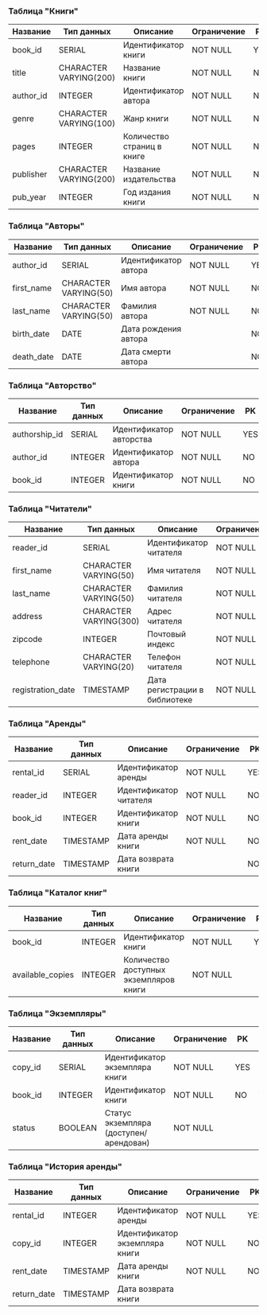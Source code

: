 ### Таблица "Книги"
| Название | Тип данных | Описание | Ограничение | PK | FK |
| --- | --- | --- | --- | --- | --- |
| book_id | SERIAL | Идентификатор книги | NOT NULL | YES | NO |
| title | CHARACTER VARYING(200) | Название книги | NOT NULL | NO | NO |
| author_id | INTEGER | Идентификатор автора | NOT NULL | NO | YES |
| genre | CHARACTER VARYING(100) | Жанр книги | NOT NULL | NO | NO |
| pages | INTEGER | Количество страниц в книге | NOT NULL | NO | NO |
| publisher | CHARACTER VARYING(200) | Название издательства | NOT NULL | NO | NO |
| pub_year | INTEGER | Год издания книги | NOT NULL | NO | NO |

### Таблица "Авторы"
| Название | Тип данных | Описание | Ограничение | PK | FK |
| --- | --- | --- | --- | --- | --- |
| author_id | SERIAL | Идентификатор автора | NOT NULL | YES | NO |
| first_name | CHARACTER VARYING(50) | Имя автора | NOT NULL | NO | NO |
| last_name | CHARACTER VARYING(50) | Фамилия автора | NOT NULL | NO | NO |
| birth_date | DATE | Дата рождения автора | | NO | NO |
| death_date | DATE | Дата смерти автора | | NO | NO |

### Таблица "Авторство"
| Название | Тип данных | Описание | Ограничение | PK | FK |
| --- | --- | --- | --- | --- | --- |
| authorship_id | SERIAL | Идентификатор авторства | NOT NULL | YES | NO |
| author_id | INTEGER | Идентификатор автора | NOT NULL | NO | YES |
| book_id | INTEGER | Идентификатор книги | NOT NULL | NO | YES |

### Таблица "Читатели"
| Название | Тип данных | Описание | Ограничение | PK | FK |
| --- | --- | --- | --- | --- | --- |
| reader_id | SERIAL | Идентификатор читателя | NOT NULL | YES | NO |
| first_name | CHARACTER VARYING(50) | Имя читателя | NOT NULL | NO | NO |
| last_name | CHARACTER VARYING(50) | Фамилия читателя | NOT NULL | NO | NO |
| address | CHARACTER VARYING(300) | Адрес читателя | NOT NULL | NO | NO |
| zipcode | INTEGER | Почтовый индекс | NOT NULL | NO | NO |
| telephone | CHARACTER VARYING(20) | Телефон читателя | NOT NULL | NO | NO |
| registration_date | TIMESTAMP | Дата регистрации в библиотеке | NOT NULL | NO | NO |

### Таблица "Аренды"
| Название | Тип данных | Описание | Ограничение | PK | FK |
| --- | --- | --- | --- | --- | --- |
| rental_id | SERIAL | Идентификатор аренды | NOT NULL | YES | NO |
| reader_id | INTEGER | Идентификатор читателя | NOT NULL | NO | YES |
| book_id | INTEGER | Идентификатор книги | NOT NULL | NO | YES |
| rent_date | TIMESTAMP | Дата аренды книги | NOT NULL | NO | NO |
| return_date | TIMESTAMP | Дата возврата книги | | NO | NO |

### Таблица "Каталог книг"
| Название | Тип данных | Описание | Ограничение | PK | FK |
| --- | --- | --- | --- | --- | --- |
| book_id | INTEGER | Идентификатор книги | NOT NULL | YES | YES |
| available_copies | INTEGER | Количество доступных экземпляров книги | NOT NULL | | |

### Таблица "Экземпляры"
| Название | Тип данных | Описание | Ограничение | PK | FK |
| --- | --- | --- | --- | --- | --- |
| copy_id | SERIAL | Идентификатор экземпляра книги | NOT NULL | YES | NO |
| book_id | INTEGER | Идентификатор книги | NOT NULL | NO | YES |
| status | BOOLEAN | Статус экземпляра (доступен/арендован) | NOT NULL | | |

### Таблица "История аренды"
| Название | Тип данных | Описание | Ограничение | PK | FK |
| --- | --- | --- | --- | --- | --- |
| rental_id | INTEGER | Идентификатор аренды | NOT NULL | YES | YES |
| copy_id | INTEGER | Идентификатор экземпляра книги | NOT NULL | NO | YES |
| rent_date | TIMESTAMP | Дата аренды книги | NOT NULL | NO | NO |
| return_date | TIMESTAMP | Дата возврата книги | | | |
